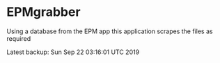 # EPMgrabber
Using a database from the EPM app this application scrapes the files as required


Latest backup: Sun Sep 22 03:16:01 UTC 2019
